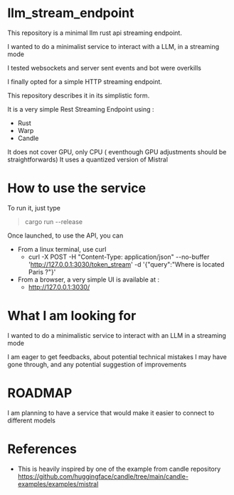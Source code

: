 # llm_stream_endpoint
This repository is a minimal llm rust api streaming endpoint.

I wanted to do a minimalist service to interact with a LLM, in a streaming mode

I tested websockets and server sent events and bot were overkills

I finally opted for a simple HTTP streaming endpoint.

This repository describes it in its simplistic form.

It is a very simple Rest Streaming Endpoint using :
* Rust
* Warp
* Candle

It does not cover GPU, only CPU ( eventhough GPU adjustments should be straightforwards)
It uses a quantized version of Mistral 

# How to use the service

To run it, just type
> cargo run --release

Once launched, to use the API, you can
* From a linux terminal, use curl
  * curl -X POST -H "Content-Type: application/json" --no-buffer 'http://127.0.0.1:3030/token_stream' -d '{"query":"Where is located Paris ?"}'
* From a browser, a very simple UI is available at :
  * http://127.0.0.1:3030/

# What I am looking for

I wanted to do a minimalistic service to interact with an LLM in a streaming mode

I am eager to get feedbacks, about potential technical mistakes I may have gone through, and any potential suggestion of improvements


# ROADMAP
I am planning to have a service that would make it easier to connect to different models




# References
* This is heavily inspired by one of the example from candle repository
https://github.com/huggingface/candle/tree/main/candle-examples/examples/mistral
